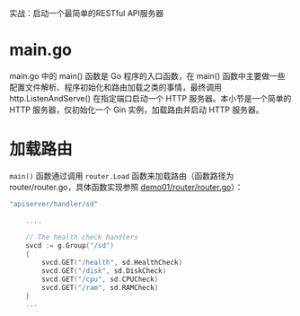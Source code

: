 实战：启动一个最简单的RESTful API服务器

# main.go

main.go 中的 main() 函数是 Go 程序的入口函数，在 main() 函数中主要做一些配置文件解析、程序初始化和路由加载之类的事情，最终调用 http.ListenAndServe() 在指定端口启动一个 HTTP 服务器。本小节是一个简单的 HTTP 服务器，仅初始化一个 Gin 实例，加载路由并启动 HTTP 服务器。

# **加载路由**
  
  `main()` 函数通过调用 `router.Load` 函数来加载路由（函数路径为 router/router.go，具体函数实现参照 [demo01/router/router.go](https://link.juejin.im/?target=https%3A%2F%2Fgithub.com%2Flexkong%2Fapiserver_demos%2Fblob%2Fmaster%2Fdemo01%2Frouter%2Frouter.go)）：
  
  ```go
  "apiserver/handler/sd"
      
      ....
      
      // The health check handlers
      svcd := g.Group("/sd")
      {   
          svcd.GET("/health", sd.HealthCheck)
          svcd.GET("/disk", sd.DiskCheck)
          svcd.GET("/cpu", sd.CPUCheck)
          svcd.GET("/ram", sd.RAMCheck)
      }
      ...
  ```
  
